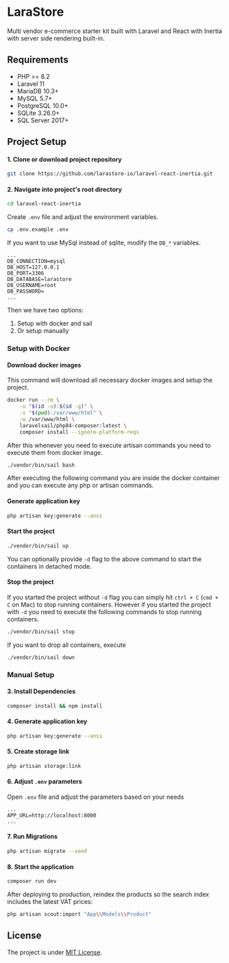 # LaraStore
Multi vendor e-commerce starter kit built with Laravel and React with Inertia with server side rendering built-in.

## Requirements
 - PHP >= 8.2
 - Laravel 11
 - MariaDB 10.3+
 - MySQL 5.7+
 - PostgreSQL 10.0+
 - SQLite 3.26.0+
 - SQL Server 2017+

## Project Setup
#### 1. Clone or download project repository

```bash
git clone https://github.com/larastore-io/laravel-react-inertia.git
``` 

#### 2. Navigate into project's root directory

```bash
cd laravel-react-inertia
```

Create `.env` file and adjust the environment variables.

```bash
cp .env.example .env
```

If you want to use MySql instead of sqlite, modify the `DB_*` variables.

```env
...
DB_CONNECTION=mysql
DB_HOST=127.0.0.1
DB_PORT=3306
DB_DATABASE=larastore
DB_USERNAME=root
DB_PASSWORD=
...
```

Then we have two options:
1. Setup with docker and sail
2. Or setup manually 

### Setup with Docker

#### Download docker images

This command will download all necessary docker images and setup the project.

```bash
docker run --rm \
    -u "$(id -u):$(id -g)" \
    -v "$(pwd):/var/www/html" \
    -w /var/www/html \
    laravelsail/php84-composer:latest \
    composer install --ignore-platform-reqs
```

After this whenever you need to execute artisan commands you need to execute them from docker image.

```bash
./vendor/bin/sail bash
```

After executing the following command you are inside the docker container and you can execute any php or artisan commands.

#### Generate application key

```bash
php artisan key:generate --ansi
```

#### Start the project

```bash
./vendor/bin/sail up
```

You can optionally provide `-d` flag to the above command to start the containers in detached mode.

#### Stop the project
If you started the project without `-d` flag you can simply hit `ctrl + C` (`cmd + C` on Mac) to stop running containers. However if you started the project with `-d` you need to execute the following commands to stop running containers.

```bash
./vendor/bin/sail stop
```

If you want to drop all containers, execute

```bash
./vendor/bin/sail down
```

### Manual Setup

#### 3. Install Dependencies

```bash
composer install && npm install
```

#### 4. Generate application key

```bash
php artisan key:generate --ansi
```

#### 5. Create storage link

```bash
php artisan storage:link
```

#### 6. Adjust `.env` parameters

Open `.env` file and adjust the parameters based on your needs

```env
...
APP_URL=http://localhost:8000
...
```

#### 7. Run Migrations

```bash
php artisan migrate --seed
```

#### 8. Start the application

```bash
composer run dev
```

After deploying to production, reindex the products so the search index
includes the latest VAT prices:

```bash
php artisan scout:import "App\\Models\\Product"
```

## License

The project is under [MIT License](LICENSE.md).





